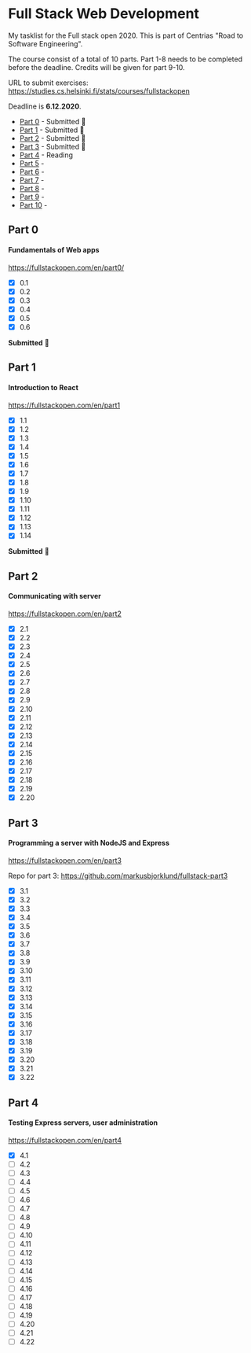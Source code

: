 # Full Stack Web Development

My tasklist for the Full stack open 2020. This is part of Centrias "Road to Software Engineering". 

The course consist of a total of 10 parts. Part 1-8 needs to be completed before the deadline. Credits will be given for part 9-10.

URL to submit exercises: https://studies.cs.helsinki.fi/stats/courses/fullstackopen

Deadline is **6.12.2020**.

* [Part 0](#part-0) - Submitted :rocket:
* [Part 1](#part-1) - Submitted :rocket:
* [Part 2](#part-2) - Submitted :rocket:
* [Part 3](#part-3) - Submitted :rocket: 
* [Part 4](#part-4) - Reading  
* [Part 5](#part-5) -  
* [Part 6](#part-6) -  
* [Part 7](#part-7) -  
* [Part 8](#part-8) -  
* [Part 9](#part-9) - 
* [Part 10](#part-10) - 

## Part 0

#### Fundamentals of Web apps

https://fullstackopen.com/en/part0/

- [x] 0.1
- [x] 0.2
- [x] 0.3
- [x] 0.4
- [x] 0.5
- [x] 0.6

**Submitted** :rocket:

## Part 1

#### Introduction to React

https://fullstackopen.com/en/part1

- [x] 1.1
- [x] 1.2
- [x] 1.3
- [x] 1.4
- [x] 1.5
- [x] 1.6 
- [x] 1.7 
- [x] 1.8
- [x] 1.9
- [x] 1.10
- [x] 1.11
- [x] 1.12
- [x] 1.13
- [x] 1.14

**Submitted** :rocket:

## Part 2

#### Communicating with server

https://fullstackopen.com/en/part2

- [x] 2.1
- [x] 2.2
- [x] 2.3
- [x] 2.4
- [x] 2.5
- [x] 2.6
- [x] 2.7
- [x] 2.8
- [x] 2.9
- [x] 2.10
- [x] 2.11
- [x] 2.12
- [x] 2.13
- [x] 2.14
- [x] 2.15
- [x] 2.16
- [x] 2.17
- [x] 2.18
- [x] 2.19
- [x] 2.20

## Part 3

#### Programming a server with NodeJS and Express

https://fullstackopen.com/en/part3

Repo for part 3: https://github.com/markusbjorklund/fullstack-part3

- [x] 3.1
- [x] 3.2
- [x] 3.3
- [x] 3.4
- [x] 3.5
- [x] 3.6
- [x] 3.7
- [x] 3.8
- [x] 3.9
- [x] 3.10
- [x] 3.11
- [x] 3.12
- [x] 3.13
- [x] 3.14
- [x] 3.15
- [x] 3.16
- [x] 3.17
- [x] 3.18
- [x] 3.19
- [x] 3.20
- [x] 3.21
- [x] 3.22

## Part 4

#### Testing Express servers, user administration

https://fullstackopen.com/en/part4

- [x] 4.1
- [ ] 4.2
- [ ] 4.3
- [ ] 4.4
- [ ] 4.5
- [ ] 4.6
- [ ] 4.7
- [ ] 4.8
- [ ] 4.9
- [ ] 4.10
- [ ] 4.11
- [ ] 4.12
- [ ] 4.13
- [ ] 4.14
- [ ] 4.15
- [ ] 4.16
- [ ] 4.17
- [ ] 4.18
- [ ] 4.19
- [ ] 4.20
- [ ] 4.21
- [ ] 4.22
